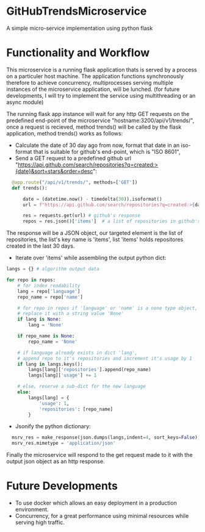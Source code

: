 # GitHubTrendsMicroservice
A simple micro-service implementation using python flask


# Functionality and Workflow

This microservice is a running flask application thats is served by a process on a particuler host machine. The application functions synchronously therefore to achieve concurrency, multiprocesses serving multiple instances of the microservice application, will be lunched. (for future developments, I will try to implement the service using multithreading or an async module)

The running flask app instance will wait for any http GET requests on the predefined end-point of the microservice "hostname:3200/api/v1/trends/", once a request is recieved, method trends() will be called by the flask application, method trends() works as follows:
  
  - Calculate the date of 30 day ago from now, format that date in an iso-format that is suitable for github's end-point, which is "ISO 8601",
  - Send a GET request to a predefined github url "https://api.github.com/search/repositories?q=created:>{date}&sort=stars&order=desc":
  ```python
    @app.route("/api/v1/trends/", methods=['GET'])
    def trends():

        date = (datetime.now() - timedelta(30)).isoformat()
        url = f"https://api.github.com/search/repositories?q=created:>{date}&sort=stars&order=desc"

        res = requests.get(url) # github's response
        repos = res.json()['items']  # a list of repositories in github's json response
  ```
The response will be a JSON object, our targeted element is the list of repositories, the list's key name is 'items', list 'items' holds repositores created in the last 30 days.
  - Iterate over 'items' while assembling the output python dict:
  ```python
  langs = {} # algorithm output data

  for repo in repos:
      # for index readability
      lang = repo['language']
      repo_name = repo['name']

      # for repo in repos if 'language' or 'name' is a none type object,
      # replace it with a string value 'None'
      if lang is None:
          lang = 'None'

      if repo_name is None:
          repo_name = 'None'

      # if language already exists in dict 'lang',
      # append repo to it's repositories and increment it's usage by 1
      if lang in langs.keys():
          langs[lang]['repositories'].append(repo_name)
          langs[lang]['usage'] += 1

      # else, reserve a sub-dict for the new language
      else:
          langs[lang] = {
              'usage': 1,
              'repositories': [repo_name]
          }
  ```
  - Jsonify the python dictionary:
  ```python
    msrv_res = make_response(json.dumps(langs,indent=4, sort_keys=False))
    msrv_res.mimetype = 'application/json'
  ```

Finally the microservice will respond to the get request made to it with the output json object as an http response.

# Future Developments

- To use docker which allows an easy deployment in a production environment.
- Concurrency, for a great performance using minimal resources while serving high traffic. 

